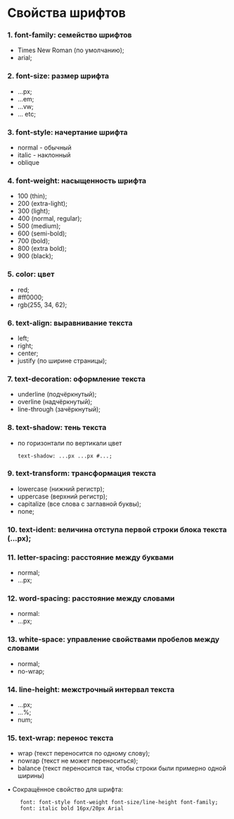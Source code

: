 # Свойства шрифтов

### 1. font-family: семейство шрифтов

- Times New Roman (по умолчанию);
- arial;

### 2. font-size: размер шрифта

- ...px;
- ...em;
- ...vw;
- ... etc;

### 3. font-style: начертание шрифта

- normal - обычный
- italic - наклонный
- oblique

### 4. font-weight: насыщенность шрифта

- 100 (thin);
- 200 (extra-light);
- 300 (light);
- 400 (normal, regular);
- 500 (medium);
- 600 (semi-bold);
- 700 (bold);
- 800 (extra bold);
- 900 (black);

### 5. color: цвет

- red;
- #ff0000;
- rgb(255, 34, 62);

### 6. text-align: выравнивание текста

- left;
- right;
- center;
- justify (по ширине страницы);

### 7. text-decoration: оформление текста

- underline (подчёркнутый);
- overline (надчёркнутый);
- line-through (зачёркнутый);

### 8. text-shadow: тень текста

- по горизонтали по вертикали цвет

      text-shadow: ...px ...px #...;

### 9. text-transform: трансформация текста

- lowercase (нижний регистр);
- uppercase (верхний регистр);
- capitalize (все слова с заглавной буквы);
- none;

### 10. text-ident: величина отступа первой строки блока текста (...px);

### 11. letter-spacing: расстояние между буквами

- normal;
- ...px;

### 12. word-spacing: расстояние между словами

- normal:
- ...px;

### 13. white-space: управление свойствами пробелов между словами

- normal;
- no-wrap;

### 14. line-height: межстрочный интервал текста

- ...px;
- ...%;
- num;

### 15. text-wrap: перенос текста

- wrap (текст переносится по одному слову);
- nowrap (текст не может переноситься);
- balance (текст переносится так, чтобы строки были примерно одной ширины)

• Сокращённое свойство для шрифта:

        font: font-style font-weight font-size/line-height font-family;
        font: italic bold 16px/20px Arial
